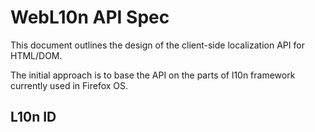 WebL10n API Spec
=====================

This document outlines the design of the client-side localization API for 
HTML/DOM.

The initial approach is to base the API on the parts of l10n framework 
currently used in Firefox OS.



L10n ID
----------
